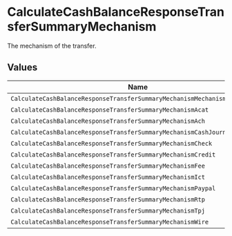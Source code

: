 # CalculateCashBalanceResponseTransferSummaryMechanism

The mechanism of the transfer.


## Values

| Name                                                                       | Value                                                                      |
| -------------------------------------------------------------------------- | -------------------------------------------------------------------------- |
| `CalculateCashBalanceResponseTransferSummaryMechanismMechanismUnspecified` | MECHANISM_UNSPECIFIED                                                      |
| `CalculateCashBalanceResponseTransferSummaryMechanismAcat`                 | ACAT                                                                       |
| `CalculateCashBalanceResponseTransferSummaryMechanismAch`                  | ACH                                                                        |
| `CalculateCashBalanceResponseTransferSummaryMechanismCashJournal`          | CASH_JOURNAL                                                               |
| `CalculateCashBalanceResponseTransferSummaryMechanismCheck`                | CHECK                                                                      |
| `CalculateCashBalanceResponseTransferSummaryMechanismCredit`               | CREDIT                                                                     |
| `CalculateCashBalanceResponseTransferSummaryMechanismFee`                  | FEE                                                                        |
| `CalculateCashBalanceResponseTransferSummaryMechanismIct`                  | ICT                                                                        |
| `CalculateCashBalanceResponseTransferSummaryMechanismPaypal`               | PAYPAL                                                                     |
| `CalculateCashBalanceResponseTransferSummaryMechanismRtp`                  | RTP                                                                        |
| `CalculateCashBalanceResponseTransferSummaryMechanismTpj`                  | TPJ                                                                        |
| `CalculateCashBalanceResponseTransferSummaryMechanismWire`                 | WIRE                                                                       |
